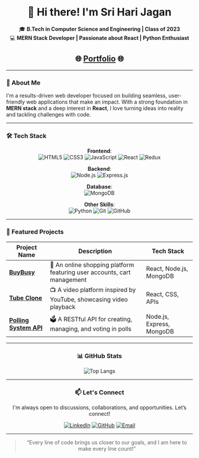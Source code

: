 <div align="center">

# 💫 Hi there! I'm Sri Hari Jagan

🎓 **B.Tech in Computer Science and Engineering | Class of 2023**  
💻 **MERN Stack Developer | Passionate about React | Python Enthusiast**

## 🌐  [Portfolio](https://jagansportfolio.netlify.app/) 🌐

</div>

---

### 🚀 About Me
I'm a results-driven web developer focused on building seamless, user-friendly web applications that make an impact. With a strong foundation in **MERN stack** and a deep interest in **React**, I love turning ideas into reality and tackling challenges with code.

---

### 🛠 Tech Stack

<div align="center">

 **Frontend**:  
  ![HTML5](https://img.shields.io/badge/-HTML5-E34F26?style=flat-square&logo=html5&logoColor=white)
  ![CSS3](https://img.shields.io/badge/-CSS3-1572B6?style=flat-square&logo=css3)
  ![JavaScript](https://img.shields.io/badge/-JavaScript-F7DF1E?style=flat-square&logo=javascript&logoColor=black)
  ![React](https://img.shields.io/badge/-React-61DAFB?style=flat-square&logo=react&logoColor=black)
  ![Redux](https://img.shields.io/badge/-Redux-764ABC?style=flat-square&logo=redux&logoColor=white)

 **Backend**:  
  ![Node.js](https://img.shields.io/badge/-Node.js-339933?style=flat-square&logo=node.js&logoColor=white)
  ![Express.js](https://img.shields.io/badge/-Express.js-000000?style=flat-square&logo=express&logoColor=white)

 **Database**:  
  ![MongoDB](https://img.shields.io/badge/-MongoDB-47A248?style=flat-square&logo=mongodb&logoColor=white)

 **Other Skills**:  
  ![Python](https://img.shields.io/badge/-Python-3776AB?style=flat-square&logo=python&logoColor=white)
  ![Git](https://img.shields.io/badge/-Git-F05032?style=flat-square&logo=git&logoColor=white)
  ![GitHub](https://img.shields.io/badge/-GitHub-181717?style=flat-square&logo=github)

</div>

---

### 📂 Featured Projects

| Project Name | Description | Tech Stack |
|--------------|-------------|------------|
| **[BuyBusy](https://github.com/SriHariJagan/BuyBusy-OnlineShopping.git)** | 🛒 An online shopping platform featuring user accounts, cart management | React, Node.js, MongoDB |
| **[Tube Clone](https://github.com/SriHariJagan/VidTube_YouTube-Clone.git)** | 📺 A video platform inspired by YouTube, showcasing video playback | React, CSS, APIs |
| **[Polling System API](https://github.com/SriHariJagan/Polling-System-API.git)** | 🗳 A RESTful API for creating, managing, and voting in polls | Node.js, Express, MongoDB |

---

<div align="center">

### 📊 GitHub Stats

![Top Langs](https://github-readme-stats.vercel.app/api/top-langs/?username=sriharijagan&layout=compact&theme=radical)

</div>

---

<div align="center">

### 📫 Let's Connect

I'm always open to discussions, collaborations, and opportunities. Let’s connect!

[![LinkedIn](https://img.shields.io/badge/LinkedIn-0077B5?style=flat-square&logo=linkedin&logoColor=white)](https://www.linkedin.com/in/sri-hari-jagan-mushini/)
[![GitHub](https://img.shields.io/badge/GitHub-181717?style=flat-square&logo=github&logoColor=white)](https://github.com/sriharijagan)
[![Email](https://img.shields.io/badge/Email-D14836?style=flat-square&logo=gmail&logoColor=white)](mailto:sriharijagan04@gmail.com)

---

> “Every line of code brings us closer to our goals, and I am here to make every line count!”

</div>
